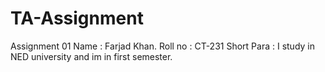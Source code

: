 # TA-Assignment
Assignment 01
Name : Farjad Khan.
Roll no : CT-231
Short Para : I study in NED university and im in first semester.